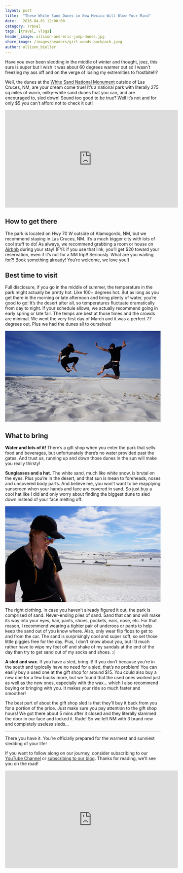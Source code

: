 ```yaml
---
layout: post
title:  "These White Sand Dunes in New Mexico Will Blow Your Mind"
date:   2016-04-01 12:00:00
category: Travel
tags: [travel, vlogs]
header_image: allison-and-eric-jump-dunes.jpg
share_image: /images/headers/girl-woods-backpack.jpeg
author: allison_bieller
---
```


Have you ever been sledding in the middle of winter and thought, jeez, this sure is super but I wish it was about 60 degrees warmer out so I wasn’t freezing my ass off and on the verge of losing my extremities to frostbite!!? 

Well, the dunes at the [White Sand National Monument](https://www.nps.gov/whsa/index.htm) outside of Las Cruces, NM, are your dream come true! It’s a national park with literally 275 sq miles of warm, milky-white sand dunes that you can, and are encouraged to, sled down! Sound too good to be true? Well it’s not and for only $5 you can’t afford not to check it out!

<iframe width="560" height="315" src="https://www.youtube.com/embed/PCoXUeY9aKw" frameborder="0" allowfullscreen></iframe>

## How to get there

The park is located on Hwy 70 W outside of Alamogordo, NM, but we recommend staying in Las Cruces, NM. It’s a much bigger city with lots of cool stuff to do! As always, we recommend grabbing a room or house on [Airbnb](www.airbnb.ca/c/abieller?s=8) during your stay! (FYI: if you use that link, you’ll get $20 toward your reservation, even if it’s not for a NM trip!! Seriously. What are you waiting for?! Book something already! You’re welcome, we love you!)

## Best time to visit

Full disclosure, if you go in the middle of summer, the temperature in the park might actually be pretty hot. Like 100+ degrees hot. But as long as you get there in the morning or late afternoon and bring plenty of water, you’re good to go! It’s the desert after all, so temperatures fluctuate dramatically from day to night. If your schedule allows, we actually recommend going in early spring or late fall. The temps are best at those times and the crowds are minimal. We went the very first day of March and it was a perfect 77 degrees out. Plus we had the dunes all to ourselves!

![allison and eric jumping the dunes](/images/uploads/allison-and-eric-jump-dunes.jpg)

## What to bring

**Water and lots of it!** There’s a gift shop when you enter the park that sells food and beverages, but unfortunately there’s no water provided past the gates. And trust us, running up and down those dunes in the sun will make you really thirsty!

**Sunglasses and a hat.** The white sand, much like white snow, is brutal on the eyes. Plus you’re in the desert, and that sun is mean to foreheads, noses and uncovered body parts. And believe me, you won’t want to be reapplying sunscreen when your hands and face are covered in sand. So just buy a cool hat like I did and only worry about finding the biggest dune to sled down instead of your face melting off.

![Allison at the dunes in her hat](/images/uploads/allison-dunes-hat.jpg)

The right clothing. In case you haven’t already figured it out, the park is comprised of sand. Never-ending piles of sand. Sand that can and will make its way into your eyes, hair, pants, shoes, pockets, ears, nose, etc. For that reason, I recommend wearing a tighter pair of underoos or pants to help keep the sand out of you know where. Also, only wear flip flops to get to and from the car. The sand is surprisingly cool and super soft, so set those little piggies free for the day. Plus, I don’t know about you, but I’d much rather have to wipe my feet off and shake of my sandals at the end of the day than try to get sand out of my socks and shoes. :(

**A sled and wax.** If you have a sled, bring it! If you don’t because you’re in the south and typically have no need for a sled, that’s no problem! You can easily buy a used one at the gift shop for around $15. You could also buy a new one for a few bucks more, but we found that the used ones worked just as well as the new ones, especially with the wax... which I also recommend buying or bringing with you. It makes your ride so much faster and smoother! 

The best part of about the gift shop sled is that they’ll buy it back from you for a portion of the price. Just make sure you pay attention to the gift shop hours! We got there about 5 mins after it closed and they literally slammed the door in our face and locked it. Rude! So we left NM with 3 brand new and completely useless sleds...

----

There you have it. You’re officially prepared for the warmest and sunniest sledding of your life! 

If you want to follow along on our journey, consider subscribing to our [YouTube Channel](https://www.youtube.com/c/TheEndlessAdventure?sub_confirmation=1) or [subscribing to our blog](http://conversational.us6.list-manage.com/subscribe?u=f210e827b5997f97a4c359077&id=cbb27cac9e). Thanks for reading, we'll see you on the road!

<iframe width="560" height="315" src="https://www.youtube.com/embed/Qm7a1IA7oQ8" frameborder="0" allowfullscreen></iframe>